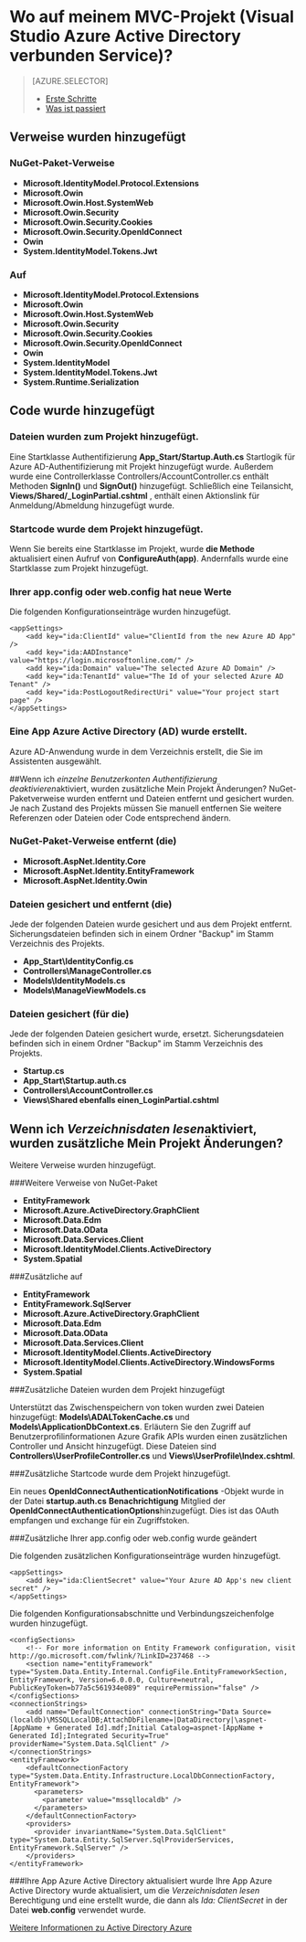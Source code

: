 <properties
    pageTitle="Wo auf meinem MVC-Projekt (Visual Studio Azure Active Directory verbunden Service) | Microsoft Azure "
    description="Beschreibt, was dem MVC-Projekt, bei Azure AD Herstellen einer Verbindung mit Visual Studio verbunden services"
    services="active-directory"
    documentationCenter="na"
    authors="TomArcher"
    manager="douge"
    editor=""/>

<tags
    ms.service="active-directory"
    ms.workload="web"
    ms.tgt_pltfrm="vs-what-happened"
    ms.devlang="na"
    ms.topic="article"
    ms.date="08/15/2016"
    ms.author="tarcher"/>

# <a name="what-happened-to-my-mvc-project-visual-studio-azure-active-directory-connected-service"></a>Wo auf meinem MVC-Projekt (Visual Studio Azure Active Directory verbunden Service)?

> [AZURE.SELECTOR]
> - [Erste Schritte](vs-active-directory-dotnet-getting-started.md)
> - [Was ist passiert](vs-active-directory-dotnet-what-happened.md)



## <a name="references-have-been-added"></a>Verweise wurden hinzugefügt

### <a name="nuget-package-references"></a>NuGet-Paket-Verweise

- **Microsoft.IdentityModel.Protocol.Extensions**
- **Microsoft.Owin**
- **Microsoft.Owin.Host.SystemWeb**
- **Microsoft.Owin.Security**
- **Microsoft.Owin.Security.Cookies**
- **Microsoft.Owin.Security.OpenIdConnect**
- **Owin**
- **System.IdentityModel.Tokens.Jwt**

### <a name="net-references"></a>Auf

- **Microsoft.IdentityModel.Protocol.Extensions**
- **Microsoft.Owin**
- **Microsoft.Owin.Host.SystemWeb**
- **Microsoft.Owin.Security**
- **Microsoft.Owin.Security.Cookies**
- **Microsoft.Owin.Security.OpenIdConnect**
- **Owin**
- **System.IdentityModel**
- **System.IdentityModel.Tokens.Jwt**
- **System.Runtime.Serialization**

## <a name="code-has-been-added"></a>Code wurde hinzugefügt

### <a name="code-files-were-added-to-your-project"></a>Dateien wurden zum Projekt hinzugefügt.

Eine Startklasse Authentifizierung **App_Start/Startup.Auth.cs** Startlogik für Azure AD-Authentifizierung mit Projekt hinzugefügt wurde. Außerdem wurde eine Controllerklasse Controllers/AccountController.cs enthält Methoden **SignIn()** und **SignOut()** hinzugefügt. Schließlich eine Teilansicht, **Views/Shared/_LoginPartial.cshtml** , enthält einen Aktionslink für Anmeldung/Abmeldung hinzugefügt wurde.

### <a name="startup-code-was-added-to-your-project"></a>Startcode wurde dem Projekt hinzugefügt.

Wenn Sie bereits eine Startklasse im Projekt, wurde **die Methode** aktualisiert einen Aufruf von **ConfigureAuth(app)**. Andernfalls wurde eine Startklasse zum Projekt hinzugefügt.

### <a name="your-appconfig-or-webconfig-has-new-configuration-values"></a>Ihrer app.config oder web.config hat neue Werte

Die folgenden Konfigurationseinträge wurden hinzugefügt.


    <appSettings>
        <add key="ida:ClientId" value="ClientId from the new Azure AD App" />
        <add key="ida:AADInstance" value="https://login.microsoftonline.com/" />
        <add key="ida:Domain" value="The selected Azure AD Domain" />
        <add key="ida:TenantId" value="The Id of your selected Azure AD Tenant" />
        <add key="ida:PostLogoutRedirectUri" value="Your project start page" />
    </appSettings>

### <a name="an-azure-active-directory-ad-app-was-created"></a>Eine App Azure Active Directory (AD) wurde erstellt.
Azure AD-Anwendung wurde in dem Verzeichnis erstellt, die Sie im Assistenten ausgewählt.

##<a name="if-i-checked-disable-individual-user-accounts-authentication-what-additional-changes-were-made-to-my-project"></a>Wenn ich *einzelne Benutzerkonten Authentifizierung deaktivieren*aktiviert, wurden zusätzliche Mein Projekt Änderungen?
NuGet-Paketverweise wurden entfernt und Dateien entfernt und gesichert wurden. Je nach Zustand des Projekts müssen Sie manuell entfernen Sie weitere Referenzen oder Dateien oder Code entsprechend ändern.

### <a name="nuget-package-references-removed-for-those-present"></a>NuGet-Paket-Verweise entfernt (die)

- **Microsoft.AspNet.Identity.Core**
- **Microsoft.AspNet.Identity.EntityFramework**
- **Microsoft.AspNet.Identity.Owin**

### <a name="code-files-backed-up-and-removed-for-those-present"></a>Dateien gesichert und entfernt (die)

Jede der folgenden Dateien wurde gesichert und aus dem Projekt entfernt. Sicherungsdateien befinden sich in einem Ordner "Backup" im Stamm Verzeichnis des Projekts.

- **App_Start\IdentityConfig.cs**
- **Controllers\ManageController.cs**
- **Models\IdentityModels.cs**
- **Models\ManageViewModels.cs**

### <a name="code-files-backed-up-for-those-present"></a>Dateien gesichert (für die)

Jede der folgenden Dateien gesichert wurde, ersetzt. Sicherungsdateien befinden sich in einem Ordner "Backup" im Stamm Verzeichnis des Projekts.

- **Startup.cs**
- **App_Start\Startup.auth.cs**
- **Controllers\AccountController.cs**
- **Views\Shared ebenfalls einen\_LoginPartial.cshtml**

## <a name="if-i-checked-read-directory-data-what-additional-changes-were-made-to-my-project"></a>Wenn ich *Verzeichnisdaten lesen*aktiviert, wurden zusätzliche Mein Projekt Änderungen?

Weitere Verweise wurden hinzugefügt.

###<a name="additional-nuget-package-references"></a>Weitere Verweise von NuGet-Paket

- **EntityFramework**
- **Microsoft.Azure.ActiveDirectory.GraphClient**
- **Microsoft.Data.Edm**
- **Microsoft.Data.OData**
- **Microsoft.Data.Services.Client**
- **Microsoft.IdentityModel.Clients.ActiveDirectory**
- **System.Spatial**

###<a name="additional-net-references"></a>Zusätzliche auf

- **EntityFramework**
- **EntityFramework.SqlServer**
- **Microsoft.Azure.ActiveDirectory.GraphClient**
- **Microsoft.Data.Edm**
- **Microsoft.Data.OData**
- **Microsoft.Data.Services.Client**
- **Microsoft.IdentityModel.Clients.ActiveDirectory**
- **Microsoft.IdentityModel.Clients.ActiveDirectory.WindowsForms**
- **System.Spatial**

###<a name="additional-code-files-were-added-to-your-project"></a>Zusätzliche Dateien wurden dem Projekt hinzugefügt

Unterstützt das Zwischenspeichern von token wurden zwei Dateien hinzugefügt: **Models\ADALTokenCache.cs** und **Models\ApplicationDbContext.cs**.  Erläutern Sie den Zugriff auf Benutzerprofilinformationen Azure Grafik APIs wurden einen zusätzlichen Controller und Ansicht hinzugefügt.  Diese Dateien sind **Controllers\UserProfileController.cs** und **Views\UserProfile\Index.cshtml**.

###<a name="additional-startup-code-was-added-to-your-project"></a>Zusätzliche Startcode wurde dem Projekt hinzugefügt.

Ein neues **OpenIdConnectAuthenticationNotifications** -Objekt wurde in der Datei **startup.auth.cs** **Benachrichtigung** Mitglied der **OpenIdConnectAuthenticationOptions**hinzugefügt.  Dies ist das OAuth empfangen und exchange für ein Zugriffstoken.

###<a name="additional-changes-were-made-to-your-appconfig-or-webconfig"></a>Zusätzliche Ihrer app.config oder web.config wurde geändert

Die folgenden zusätzlichen Konfigurationseinträge wurden hinzugefügt.

    <appSettings>
        <add key="ida:ClientSecret" value="Your Azure AD App's new client secret" />
    </appSettings>

Die folgenden Konfigurationsabschnitte und Verbindungszeichenfolge wurden hinzugefügt.

    <configSections>
        <!-- For more information on Entity Framework configuration, visit http://go.microsoft.com/fwlink/?LinkID=237468 -->
        <section name="entityFramework" type="System.Data.Entity.Internal.ConfigFile.EntityFrameworkSection, EntityFramework, Version=6.0.0.0, Culture=neutral, PublicKeyToken=b77a5c561934e089" requirePermission="false" />
    </configSections>
    <connectionStrings>
        <add name="DefaultConnection" connectionString="Data Source=(localdb)\MSSQLLocalDB;AttachDbFilename=|DataDirectory|\aspnet-[AppName + Generated Id].mdf;Initial Catalog=aspnet-[AppName + Generated Id];Integrated Security=True" providerName="System.Data.SqlClient" />
    </connectionStrings>
    <entityFramework>
        <defaultConnectionFactory type="System.Data.Entity.Infrastructure.LocalDbConnectionFactory, EntityFramework">
          <parameters>
            <parameter value="mssqllocaldb" />
          </parameters>
        </defaultConnectionFactory>
        <providers>
          <provider invariantName="System.Data.SqlClient" type="System.Data.Entity.SqlServer.SqlProviderServices, EntityFramework.SqlServer" />
        </providers>
    </entityFramework>


###<a name="your-azure-active-directory-app-was-updated"></a>Ihre App Azure Active Directory aktualisiert wurde
Ihre App Azure Active Directory wurde aktualisiert, um die *Verzeichnisdaten lesen* Berechtigung und eine erstellt wurde, die dann als *Ida: ClientSecret* in der Datei **web.config** verwendet wurde.

[Weitere Informationen zu Active Directory Azure](https://azure.microsoft.com/services/active-directory/)
